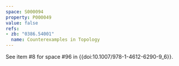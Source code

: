 ```yaml
---
space: S000094
property: P000049
value: false
refs:
- zb: "0386.54001"
  name: Counterexamples in Topology
---
```


See item #8 for space #96 in {{doi:10.1007/978-1-4612-6290-9_6}}.
